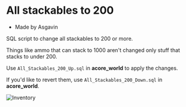 # All stackables to 200

- Made by Asgavin

SQL script to change all stackables to 200 or more.

Things like ammo that can stack to 1000 aren't changed only stuff that stacks to under 200.

Use `All_Stackables_200_Up.sql` in **acore_world** to apply the changes. 

If you'd like to revert them, use `All_Stackables_200_Down.sql` in **acore_world**.

![Inventory](https://i.imgur.com/lccY7E2.jpg)
